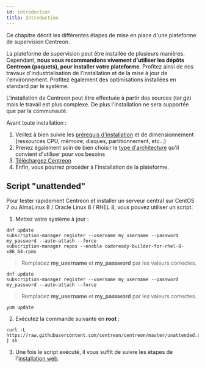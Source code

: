 ```yaml
---
id: introduction
title: Introduction
---
```


Ce chapitre décrit les différentes étapes de mise en place d'une plateforme de
supervision Centreon.

La plateforme de supervision peut être installée de plusieurs manières.
Cependant, **nous vous recommandons vivement d'utiliser les dépôts
Centreon (paquets), pour installer votre plateforme**. Profitez ainsi de nos
travaux d'industrialisation de l'installation et de la mise à jour de
l'environnement. Profitez également des optimisations installées en standard par
le système.

L'installation de Centreon peut être effectuée à partir des sources (tar.gz)
mais le travail est plus complexe. De plus l'installation ne sera supportée que par
la communauté.

Avant toute installation :

1. Veillez à bien suivre les [prérequis
   d'installation](prerequisites.md) et de dimensionnement
   (ressources CPU, mémoire, disques, partitionnement, etc...)
2. Prenez également soin de bien choisir le [type
   d'architecture](architectures.md) qu'il convient d'utiliser pour vos besoins
3. [Téléchargez Centreon](https://download.centreon.com/)
4. Enfin, vous pourrez procéder à l'installation de la plateforme.

## Script "unattended"

Pour tester rapidement Centreon et installer un serveur central sur CentOS 7 ou AlmaLinux 8 / Oracle Linux 8 / RHEL 8, vous pouvez utiliser un script.

1. Mettez votre système à jour :

<Tabs groupId="sync">
<TabItem value=" RHEL 8" label="RHEL 8">

```shell
dnf update
subscription-manager register --username my_username --password my_password --auto-attach --force
subscription-manager repos --enable codeready-builder-for-rhel-8-x86_64-rpms
```

> Remplacez **my_username** et **my_password** par les valeurs correctes.

</TabItem>
<TabItem value="Alma / Oracle Linux 8" label="Alma / Oracle Linux 8">

```shell
dnf update
subscription-manager register --username my_username --password my_password --auto-attach --force
```

> Remplacez **my_username** et **my_password** par les valeurs correctes.

</TabItem>
<TabItem value="CentOS 7" label="CentOS 7">

```shell
yum update
```

</TabItem>
</Tabs>

2. Exécutez la commande suivante en **root** :

``` shell
curl -L https://raw.githubusercontent.com/centreon/centreon/master/unattended.sh | sh
```

3. Une fois le script exécuté, il vous suffit de suivre les étapes de l'[installation web](web-and-post-installation.md).
